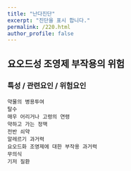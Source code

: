 ```yaml
---
title: "난다진단"
excerpt: "진단을 표시 합니다."
permalink: /220.html
author_profile: false
---
```

## 요오드성 조영제 부작용의 위험



### 특성 / 관련요인 / 위험요인

>   

    약물의 병용투여
    탈수
    매우 어리거나 고령의 연령
    약하고 가는 정맥
    전반 쇠약
    알레르기 과거력
    요오드화 조영제에 대한 부작용 과거력
    무의식
    기저 질환
